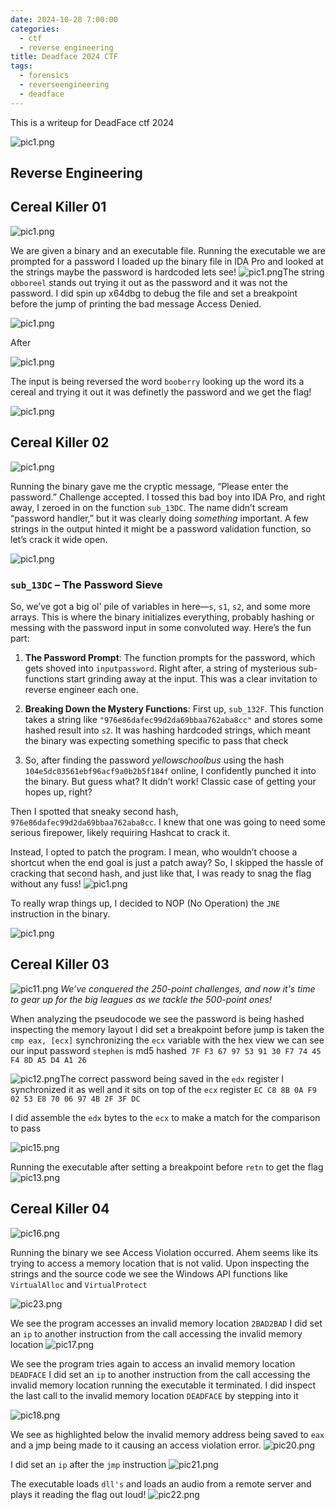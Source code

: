 ```yaml
---
date: 2024-10-28 7:00:00
categories:
  - ctf
  - reverse engineering
title: Deadface 2024 CTF
tags:
  - forensics
  - reverseengineering
  - deadface
---
```

This is a writeup for  DeadFace ctf 2024

![pic1.png](/assets/posts/deadface2024/pic1.png)



## Reverse Engineering
## Cereal Killer 01

![pic1.png](/assets/posts/deadface2024/pic2.png)

We are given a binary and an executable file.  Running the executable we are prompted for a password I loaded up the binary file in IDA Pro and looked at the strings maybe the password is hardcoded lets see! 
![pic1.png](/assets/posts/deadface2024/pic3.png)The string `obboreel` stands out trying it out as the password and it was not the password.
I did spin up x64dbg to debug the file and set a breakpoint before the jump of printing the bad message Access Denied.

![pic1.png](/assets/posts/deadface2024/pic4.png)


After 

![pic1.png](/assets/posts/deadface2024/pic5.png)

The input is being reversed the word `booberry` looking up the word its a cereal and trying it out it was definetly the  password and we get the flag!

![pic1.png](/assets/posts/deadface2024/pic6.png)


## Cereal Killer 02

![pic1.png](/assets/posts/deadface2024/pic7.png)

Running the binary gave me the cryptic message, “Please enter the password.” Challenge accepted.
I tossed this bad boy into IDA Pro, and right away, I zeroed in on the function `sub_13DC`. The name didn’t scream “password handler,” but it was clearly doing _something_ important. A few strings in the output hinted it might be a password validation function, so let’s crack it wide open.

![pic1.png](/assets/posts/deadface2024/pic9.png)

### `sub_13DC` – The Password Sieve

So, we’ve got a big ol' pile of variables in here—`s`, `s1`, `s2`, and some more arrays. This is where the binary initializes everything, probably hashing or messing with the password input in some convoluted way. Here’s the fun part:

1. **The Password Prompt**: The function prompts for the password, which gets shoved into `inputpassword`. Right after, a string of mysterious sub-functions start grinding away at the input. This was a clear invitation to reverse engineer each one.
    
2. **Breaking Down the Mystery Functions**: First up, `sub_132F`. This function takes a string like `"976e86dafec99d2da69bbaa762aba8cc"` and stores some hashed result into `s2`. It was hashing hardcoded strings, which meant the binary was expecting something specific to pass that check 
3. So, after finding the password _yellowschoolbus_  using the hash `104e5dc03561ebf96acf9a0b2b5f184f` online, I confidently punched it into the binary. But guess what? It didn’t work! Classic case of getting your hopes up, right?

Then I spotted that sneaky second hash, `976e86dafec99d2da69bbaa762aba8cc`. I knew that one was going to need some serious firepower, likely requiring Hashcat to crack it.

 Instead, I opted to patch the program. I mean, who wouldn’t choose a shortcut when the end goal is just a patch away? So, I skipped the hassle of cracking that second hash, and just like that, I was ready to snag the flag without any fuss!
![pic1.png](/assets/posts/deadface2024/pic10.png)


To really wrap things up, I decided to NOP (No Operation) the `JNE` instruction in the binary. 


![pic1.png](/assets/posts/deadface2024/pic8.png)


## Cereal Killer 03

![pic11.png](/assets/posts/deadface2024/pic11.png)
*We’ve conquered the 250-point challenges, and now it's time to gear up for the big leagues as we tackle the 500-point ones!*


When analyzing the pseudocode we see the password is being hashed inspecting the memory layout I did set a breakpoint before  jump is taken the `cmp eax, [ecx]`  synchronizing the `ecx` variable with the hex view we can see our input password `stephen` is md5 hashed` 7F F3 67 97 53 91 30 F7 74 45 F4 8D A5 D4 A1 26`

![pic12.png](/assets/posts/deadface2024/pic12.png)The correct password being saved in the `edx` register I synchronized it as well and it sits on top of the `ecx` register `EC C8 8B 0A F9 02 53 E8 70 06 97 4B 2F 3F DC `


I did assemble the `edx` bytes to the `ecx` to make a match for the comparison to pass 

![pic15.png](/assets/posts/deadface2024/pic15.png)

Running the executable after setting a breakpoint before `retn` to get the flag 
![pic13.png](/assets/posts/deadface2024/pic13.png)



## Cereal Killer 04


![pic16.png](/assets/posts/deadface2024/pic16.png)

Running the binary we see Access Violation occurred. Ahem seems like its trying to access a memory location that is not valid. Upon inspecting the strings and the source code we see the Windows API functions like `VirtualAlloc` and `VirtualProtect`

![pic23.png](/assets/posts/deadface2024/pic23.png)


We see the program accesses an invalid memory location `2BAD2BAD` I did set an `ip`
to another instruction from the call  accessing the  invalid memory location
![pic17.png](/assets/posts/deadface2024/pic17.png)


We see the program  tries again to access an invalid memory location `DEADFACE` I did set an `ip`
to another instruction from the call  accessing the  invalid memory location running the executable it terminated. I did inspect  the last call to the invalid memory location  `DEADFACE` by stepping into it 

![pic18.png](/assets/posts/deadface2024/pic18.png)

We see as highlighted below the invalid memory address being saved to `eax` and a jmp being made to it causing an access violation error. 
![pic20.png](/assets/posts/deadface2024/pic20.png)


I did set an `ip` after the `jmp` instruction 
![pic21.png](/assets/posts/deadface2024/pic21.png)

The executable loads `dll's` and loads an audio from a remote server and  plays it reading the flag out loud! 
![pic22.png](/assets/posts/deadface2024/pic22.png)